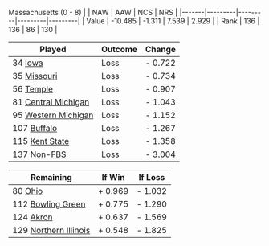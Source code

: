 Massachusetts (0 - 8)
|       |   NAW   |   AAW   |   NCS   |   NRS   |
|-------|---------|---------|---------|---------|
| Value | -10.485 |  -1.311 |   7.539 |   2.929 |
| Rank  |     136 |     136 |      86 |     130 |

| Played                    | Outcome    |  Change  |
|---------------------------|------------|----------|
|  34 [Iowa                  ](Iowa.md)| Loss       | -  0.722 |
|  35 [Missouri              ](Missouri.md)| Loss       | -  0.734 |
|  56 [Temple                ](Temple.md)| Loss       | -  0.907 |
|  81 [Central Michigan      ](CentralMichigan.md)| Loss       | -  1.043 |
|  95 [Western Michigan      ](WesternMichigan.md)| Loss       | -  1.152 |
| 107 [Buffalo               ](Buffalo.md)| Loss       | -  1.267 |
| 115 [Kent State            ](KentState.md)| Loss       | -  1.358 |
| 137 [Non-FBS               ](NonFBS.md)| Loss       | -  3.004 |

| Remaining                 |  If Win  |  If Loss |
|---------------------------|----------|----------|
|  80 [Ohio                  ](Ohio.md)| +  0.969 | -  1.032 |
| 112 [Bowling Green         ](BowlingGreen.md)| +  0.775 | -  1.290 |
| 124 [Akron                 ](Akron.md)| +  0.637 | -  1.569 |
| 129 [Northern Illinois     ](NorthernIllinois.md)| +  0.548 | -  1.825 |

